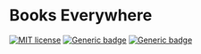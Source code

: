 # Books Everywhere

[![MIT license](https://img.shields.io/badge/License-MIT-blue.svg)](https://github.com/Books-Everywhere/books-everywhere-v2.1/blob/master/LICENSE)
[![Generic badge](https://img.shields.io/badge/Angular-9.1.9-1abc9c.svg)](https://github.com/Books-Everywhere/books-everywhere-v2.1/)
[![Generic badge](https://img.shields.io/badge/NPM-6.14.5-1f425f.svg)](https://github.com/Books-Everywhere/books-everywhere-v2.1/)
